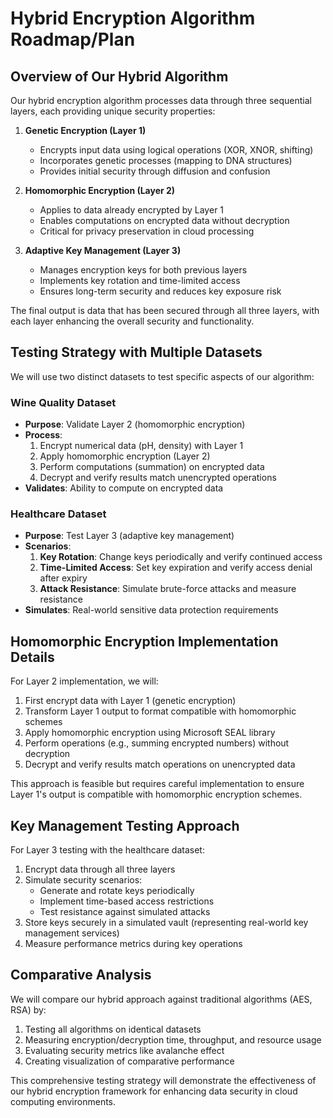 # Hybrid Encryption Algorithm Roadmap/Plan

## Overview of Our Hybrid Algorithm

Our hybrid encryption algorithm processes data through three sequential layers, each providing unique security properties:

1. **Genetic Encryption (Layer 1)**
    - Encrypts input data using logical operations (XOR, XNOR, shifting)
    - Incorporates genetic processes (mapping to DNA structures)
    - Provides initial security through diffusion and confusion

2. **Homomorphic Encryption (Layer 2)**
    - Applies to data already encrypted by Layer 1
    - Enables computations on encrypted data without decryption
    - Critical for privacy preservation in cloud processing

3. **Adaptive Key Management (Layer 3)**
    - Manages encryption keys for both previous layers
    - Implements key rotation and time-limited access
    - Ensures long-term security and reduces key exposure risk

The final output is data that has been secured through all three layers, with each layer enhancing the overall security and functionality.

## Testing Strategy with Multiple Datasets

We will use two distinct datasets to test specific aspects of our algorithm:

### Wine Quality Dataset
- **Purpose**: Validate Layer 2 (homomorphic encryption)
- **Process**:
  1. Encrypt numerical data (pH, density) with Layer 1
  2. Apply homomorphic encryption (Layer 2)
  3. Perform computations (summation) on encrypted data
  4. Decrypt and verify results match unencrypted operations
- **Validates**: Ability to compute on encrypted data

### Healthcare Dataset
- **Purpose**: Test Layer 3 (adaptive key management)
- **Scenarios**:
  1. **Key Rotation**: Change keys periodically and verify continued access
  2. **Time-Limited Access**: Set key expiration and verify access denial after expiry
  3. **Attack Resistance**: Simulate brute-force attacks and measure resistance
- **Simulates**: Real-world sensitive data protection requirements

## Homomorphic Encryption Implementation Details

For Layer 2 implementation, we will:

1. First encrypt data with Layer 1 (genetic encryption)
2. Transform Layer 1 output to format compatible with homomorphic schemes
3. Apply homomorphic encryption using Microsoft SEAL library
4. Perform operations (e.g., summing encrypted numbers) without decryption
5. Decrypt and verify results match operations on unencrypted data

This approach is feasible but requires careful implementation to ensure Layer 1's output is compatible with homomorphic encryption schemes.

## Key Management Testing Approach

For Layer 3 testing with the healthcare dataset:

1. Encrypt data through all three layers
2. Simulate security scenarios:
    - Generate and rotate keys periodically
    - Implement time-based access restrictions
    - Test resistance against simulated attacks
3. Store keys securely in a simulated vault (representing real-world key management services)
4. Measure performance metrics during key operations

## Comparative Analysis

We will compare our hybrid approach against traditional algorithms (AES, RSA) by:

1. Testing all algorithms on identical datasets
2. Measuring encryption/decryption time, throughput, and resource usage
3. Evaluating security metrics like avalanche effect
4. Creating visualization of comparative performance

This comprehensive testing strategy will demonstrate the effectiveness of our hybrid encryption framework for enhancing data security in cloud computing environments.